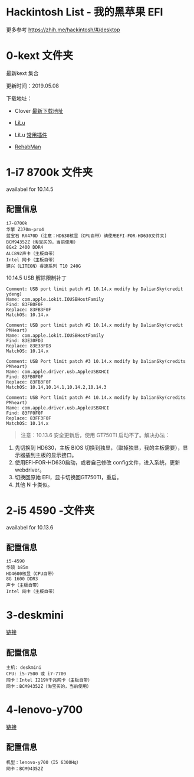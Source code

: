 # Hackintosh List - 我的黑苹果 EFI

更多参考 https://zhih.me/hackintosh/#/desktop

# 0-kext 文件夹

最新kext 集合

更新时间：2019.05.08



下载地址：

- Clover [最新下载地址](https://sourceforge.net/projects/cloverefiboot/)

- [LiLu](https://github.com/acidanthera/Lilu/releases)

- LiLu [常用插件](https://github.com/acidanthera/Lilu/blob/master/KnownPlugins.md)

- [RehabMan](https://bitbucket.org/RehabMan/)



# 1-i7 8700k 文件夹

availabel for 10.14.5

## 配置信息

```
i7-8700k
华擎 Z370m-pro4
蓝宝石 RX470D (注意：HD630核显（CPU自带）请使用EFI-FOR-HD630文件夹)
BCM94352Z（淘宝买的，当前使用）
8Gx2 2400 DDR4
ALC892声卡（主板自带）
Intel 网卡（主板自带）
建兴（LITEON）睿速系列 T10 240G

```


10.14.5 USB 解除限制补丁

```
Comment: USB port limit patch #1 10.14.x modify by DalianSky(credit ydeng)
Name: com.apple.iokit.IOUSBHostFamily
Find: 83FB0F0F
Replace: 83FB3F0F
MatchOS: 10.14.x

Comment: USB port limit patch #2 10.14.x modify by DalianSky(credit PMHeart)
Name: com.apple.iokit.IOUSBHostFamily
Find: 83E30FD3
Replace: 83E33FD3
MatchOS: 10.14.x

Comment: USB Port limit patch #3 10.14.x modify by DalianSky(credits PMheart)
Name: com.apple.driver.usb.AppleUSBXHCI
Find: 83FB0F0F
Replace: 83FB3F0F
MatchOS: 10.14,10.14.1,10.14.2,10.14.3

Comment: USB Port limit patch #4 10.14.x modify by DalianSky(credits PMheart)
Name: com.apple.driver.usb.AppleUSBXHCI
Find: 83FF0F0F
Replace: 83FF3F0F
MatchOS: 10.14.x
```


> 注意：10.13.6 安全更新后，使用 GT750TI 启动不了。解决办法：

1. 先切换到 HD630，主板 BIOS 切换到独显，（取掉独显，我的主板需要），显示器插到主板的显示接口。
2. 使用EFI-FOR-HD630启动，或者自己修改 config文件，进入系统，更新 webdriver。
3. 切换回原始 EFI，显卡切换回GT750TI，重启。
4. 其他 N 卡类似。



# 2-i5 4590 -文件夹

availabel for 10.13.6



## 配置信息

```
i5-4590 
华硕 b85m 
HD4600核显（CPU自带）
8G 1600 DDR3
声卡（主板自带）
Intel 网卡（主板自带）
```





# 3-deskmini

[链接](https://github.com/yunWJR/Hackintosh-deskmini-efi)



## 配置信息

```
主机: deskmini 
CPU: i5-7500 或 i7-7700
网卡：Intel I219V千兆网卡（主板自带）
网卡：BCM94352Z（淘宝买的，当前使用）

```

# 4-lenovo-y700

[链接](https://github.com/yunWJR/Hackintosh-y700-efi)



## 配置信息

```
机型：lenovo-y700（I5 6300Hq）
网卡：BCM94352Z
```








